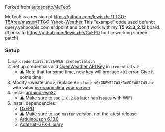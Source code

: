 Forked from [autoscatto/MeTeo5](https://github.com/autoscatto/MeTeo5)

MeTeo5 is a revision of https://github.com/lewisxhe/TTGO-T5/tree/master/TTGO-Yahoo-Weather
This "example" code used defunct query.yahooapis.com endpoint and don't work with my **T5 v2.3_2.13** board. (thanks to https://github.com/lewisxhe/GxEPD for the working screen patch)

### Setup

1. `mv credentials.h.SAMPLE credentials.h`
2. Set up credentials and [OpenWeather API Key](https://openweathermap.org/appid) in `credentials.h`
    - ⚠ Note that for some time, new key will produce `401` error. Give it some time
3. Modify <weater.ino>, replace `#include <GxGDEW027W3/GxGDEW027W3.h>` with value [corresponding your screen](https://github.com/Xinyuan-LilyGO/LilyGo-T5-Epaper-Series/blob/05de6cd912d2dcfff040acc548d45830d2559c33/examples/GxEPD_Example/GxEPD_Example.ino#L18-L35)
4. Install [arduino-esp32](https://github.com/espressif/arduino-esp32#installation-instructions)
    - ⚠ Make sure to use `1.0.2` as later has issues with WiFi
5. Install dependencies:
    - [GxEPD](https://github.com/lewisxhe/GxEPD)
    - ⚠ Make sure to use `master` version, not the latest release
    - [ArduinoJson 6.13.0](https://github.com/bblanchon/ArduinoJson)
    - [Adafruit-GFX-Library](https://github.com/adafruit/Adafruit-GFX-Library)

